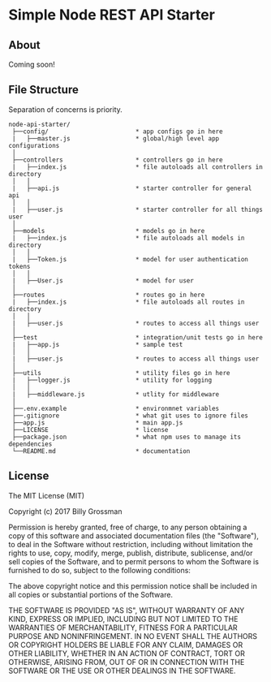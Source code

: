 Simple Node REST API Starter
=======================

About
-------
Coming soon!

File Structure
-------
Separation of concerns is priority.
```
node-api-starter/
 ├──config/                        * app configs go in here
 |   ├──master.js                  * global/high level app configurations
 │
 ├──controllers                    * controllers go in here
 |   ├──index.js                   * file autoloads all controllers in directory
 │   │
 |   ├──api.js                     * starter controller for general api
 │   │
 |   ├──user.js                    * starter controller for all things user
 │
 ├──models                         * models go in here
 |   ├──index.js                   * file autoloads all models in directory
 │   │
 |   ├──Token.js                   * model for user authentication tokens
 │   │
 |   ├──User.js                    * model for user
 │
 ├──routes                         * routes go in here
 |   ├──index.js                   * file autoloads all routes in directory
 │   │
 |   ├──user.js                    * routes to access all things user
 │
 ├──test                           * integration/unit tests go in here
 |   ├──app.js                     * sample test
 │   │
 |   ├──user.js                    * routes to access all things user
 │
 ├──utils                          * utility files go in here
 |   ├──logger.js                  * utility for logging
 │   │
 |   ├──middleware.js              * utlity for middleware
 │
 ├──.env.example                   * environmnet variables
 ├──.gitignore                     * what git uses to ignore files
 ├──app.js                         * main app.js
 ├──LICENSE                        * license
 ├──package.json                   * what npm uses to manage its dependencies
 └──README.md                      * documentation
```

License
-------

The MIT License (MIT)

Copyright (c) 2017 Billy Grossman

Permission is hereby granted, free of charge, to any person obtaining a copy of this software and associated documentation files (the "Software"), to deal in the Software without restriction, including without limitation the rights to use, copy, modify, merge, publish, distribute, sublicense, and/or sell copies of the Software, and to permit persons to whom the Software is furnished to do so, subject to the following conditions:

The above copyright notice and this permission notice shall be included in all copies or substantial portions of the Software.

THE SOFTWARE IS PROVIDED "AS IS", WITHOUT WARRANTY OF ANY KIND, EXPRESS OR IMPLIED, INCLUDING BUT NOT LIMITED TO THE WARRANTIES OF MERCHANTABILITY, FITNESS FOR A PARTICULAR PURPOSE AND NONINFRINGEMENT. IN NO EVENT SHALL THE AUTHORS OR COPYRIGHT HOLDERS BE LIABLE FOR ANY CLAIM, DAMAGES OR OTHER LIABILITY, WHETHER IN AN ACTION OF CONTRACT, TORT OR OTHERWISE, ARISING FROM, OUT OF OR IN CONNECTION WITH THE SOFTWARE OR THE USE OR OTHER DEALINGS IN THE SOFTWARE.

